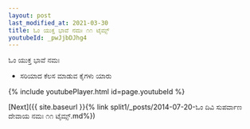 ```yaml
---
layout: post
last_modified_at: 2021-03-30
title: ಓಂ ಯುಕ್ತ ಭಾವೆ ನಮಃ ೧೧ ಟೈಮ್ಸ್
youtubeId: _pwJjbDJhg4
---
```

 
 
 ಓಂ ಯುಕ್ತ ಭಾವೆ ನಮಃ  
 
 -  ಸರಿಯಾದ ಕೆಲಸ ಮಾಡುವ ಕೈಗಳು ಯಾರು 
 
  
 
  
 
 
 
 
 
 


{% include youtubePlayer.html id=page.youtubeId %}
 
[Next]({{ site.baseurl }}{% link  split1/_posts/2014-07-20-ಓಂ ದಿವಿ ಸುಪರ್ವಾಣ ದೇವಾಯ ನಮಃ ೧೧ ಟೈಮ್ಸ್.md%})
 

